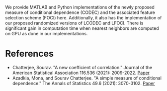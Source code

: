 We provide MATLAB and Python implementations of the newly proposed measure of conditional dependence (CODEC) and the associated feature selection scheme (FOCI) here. Additionally, it also has the implementation of our proposed randomized versions of LCODEC and LFOCI. There is significant gain in computation time when nearest neighbors are computed on GPU as done in our implementations.

# References
* Chatterjee, Sourav. "A new coefficient of correlation." Journal of the American Statistical Association 116.536 (2021): 2009-2022. [Paper](https://www.tandfonline.com/doi/full/10.1080/01621459.2020.1758115)
* Azadkia, Mona, and Sourav Chatterjee. "A simple measure of conditional dependence." The Annals of Statistics 49.6 (2021): 3070-3102. [Paper](https://projecteuclid.org/journals/annals-of-statistics/volume-49/issue-6/A-simple-measure-of-conditional-dependence/10.1214/21-AOS2073.full)
